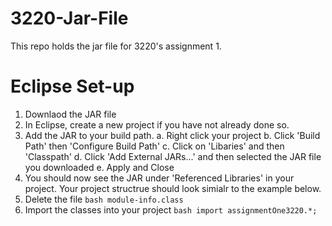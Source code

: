 # 3220-Jar-File
This repo holds the jar file for 3220's assignment 1.

# Eclipse Set-up
1. Downlaod the JAR file
2. In Eclipse, create a new project if you have not already done so.
3. Add the JAR to your build path.
  a. Right click your project
  b. Click 'Build Path' then 'Configure Build Path'
  c. Click on 'Libaries' and then 'Classpath'
  d. Click 'Add External JARs...' and then selected the JAR file you downloaded
  e. Apply and Close
4. You should now see the JAR under 'Referenced Libraries' in your project. Your project structrue should look simialr to the example below.
5. Delete the file
```bash module-info.class ```
6. Import the classes into your project
``` bash import assignmentOne3220.*; ```

